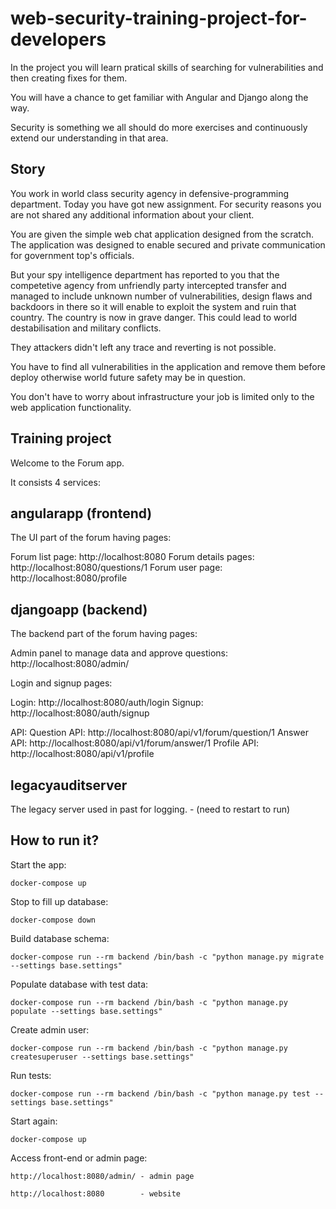 web-security-training-project-for-developers
============================================

In the project you will learn pratical skills of searching for vulnerabilities and then creating fixes for them.

You will have a chance to get familiar with Angular and Django along the way.

Security is something we all should do more exercises and continuously extend our understanding in that area.


Story
-----

You work in world class security agency in defensive-programming department.
Today you have got new assignment.
For security reasons you are not shared any additional information about your client.

You are given the simple web chat application designed from the scratch. The application was designed
to enable secured and private communication for government top's officials. 

But your spy intelligence department has reported to you that the competetive agency from unfriendly party
intercepted transfer and managed to include unknown number of vulnerabilities, design flaws and backdoors in there so
it will enable to exploit the system and ruin that country.
The country is now in grave danger. This could lead to world destabilisation and military conflicts.

They attackers didn't left any trace and reverting is not possible.

You have to find all vulnerabilities in the application and remove them before deploy otherwise world future safety may be in question.

You don't have to worry about infrastructure your job is limited only to the web application functionality.


Training project
----------------

Welcome to the Forum app.

It consists 4 services:

angularapp (frontend)
---------------------
The UI part of the forum having pages:

Forum list page: http://localhost:8080 
Forum details pages: http://localhost:8080/questions/1
Forum user page: http://localhost:8080/profile

djangoapp (backend)
-------------------
The backend part of the forum having pages:

Admin panel to manage data and approve questions: http://localhost:8080/admin/

Login and signup pages:

Login: http://localhost:8080/auth/login
Signup: http://localhost:8080/auth/signup

API:
Question API: http://localhost:8080/api/v1/forum/question/1
Answer API: http://localhost:8080/api/v1/forum/answer/1
Profile API: http://localhost:8080/api/v1/profile

legacyauditserver
-----------------
The legacy server used in past for logging. - (need to restart to run)

How to run it?
--------------

Start the app:

    docker-compose up
    
Stop to fill up database:

    docker-compose down
    
Build database schema:        
    
    docker-compose run --rm backend /bin/bash -c "python manage.py migrate --settings base.settings"
    
Populate database with test data:

    docker-compose run --rm backend /bin/bash -c "python manage.py populate --settings base.settings"

Create admin user:

    docker-compose run --rm backend /bin/bash -c "python manage.py createsuperuser --settings base.settings"
    
Run tests:

    docker-compose run --rm backend /bin/bash -c "python manage.py test --settings base.settings"
    
Start again:

    docker-compose up
    
Access front-end or admin page:

    http://localhost:8080/admin/ - admin page
    
    http://localhost:8080        - website


